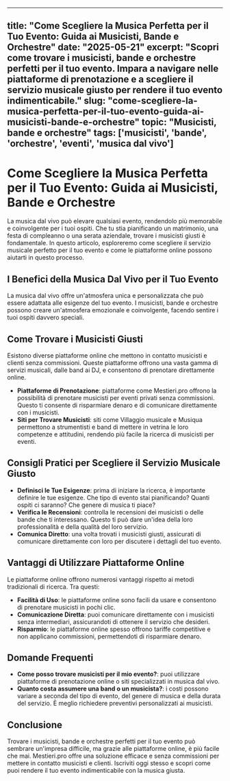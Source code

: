 
---
title: "Come Scegliere la Musica Perfetta per il Tuo Evento: Guida ai Musicisti, Bande e Orchestre"
date: "2025-05-21"
excerpt: "Scopri come trovare i musicisti, bande e orchestre perfetti per il tuo evento. Impara a navigare nelle piattaforme di prenotazione e a scegliere il servizio musicale giusto per rendere il tuo evento indimenticabile."
slug: "come-scegliere-la-musica-perfetta-per-il-tuo-evento-guida-ai-musicisti-bande-e-orchestre"
topic: "Musicisti, bande e orchestre"
tags: ['musicisti', 'bande', 'orchestre', 'eventi', 'musica dal vivo']
---

# Come Scegliere la Musica Perfetta per il Tuo Evento: Guida ai Musicisti, Bande e Orchestre

La musica dal vivo può elevare qualsiasi evento, rendendolo più memorabile e coinvolgente per i tuoi ospiti. Che tu stia pianificando un matrimonio, una festa di compleanno o una serata aziendale, trovare i musicisti giusti è fondamentale. In questo articolo, esploreremo come scegliere il servizio musicale perfetto per il tuo evento e come le piattaforme online possono aiutarti in questo processo.

## I Benefici della Musica Dal Vivo per il Tuo Evento

La musica dal vivo offre un'atmosfera unica e personalizzata che può essere adattata alle esigenze del tuo evento. I musicisti, bande e orchestre possono creare un'atmosfera emozionale e coinvolgente, facendo sentire i tuoi ospiti davvero speciali.

## Come Trovare i Musicisti Giusti

Esistono diverse piattaforme online che mettono in contatto musicisti e clienti senza commissioni. Queste piattaforme offrono una vasta gamma di servizi musicali, dalle band ai DJ, e consentono di prenotare direttamente online.

* **Piattaforme di Prenotazione**: piattaforme come Mestieri.pro offrono la possibilità di prenotare musicisti per eventi privati senza commissioni. Questo ti consente di risparmiare denaro e di comunicare direttamente con i musicisti.
* **Siti per Trovare Musicisti**: siti come Villaggio musicale e Musiqua permettono a strumentisti e band di mettere in vetrina le loro competenze e attitudini, rendendo più facile la ricerca di musicisti per eventi.

## Consigli Pratici per Scegliere il Servizio Musicale Giusto

* **Definisci le Tue Esigenze**: prima di iniziare la ricerca, è importante definire le tue esigenze. Che tipo di evento stai pianificando? Quanti ospiti ci saranno? Che genere di musica ti piace?
* **Verifica le Recensioni**: controlla le recensioni dei musicisti o delle bande che ti interessano. Questo ti può dare un'idea della loro professionalità e della qualità del loro servizio.
* **Comunica Diretto**: una volta trovati i musicisti giusti, assicurati di comunicare direttamente con loro per discutere i dettagli del tuo evento.

## Vantaggi di Utilizzare Piattaforme Online

Le piattaforme online offrono numerosi vantaggi rispetto ai metodi tradizionali di ricerca. Tra questi:

* **Facilità di Uso**: le piattaforme online sono facili da usare e consentono di prenotare musicisti in pochi clic.
* **Comunicazione Diretta**: puoi comunicare direttamente con i musicisti senza intermediari, assicurandoti di ottenere il servizio che desideri.
* **Risparmio**: le piattaforme online spesso offrono tariffe competitive e non applicano commissioni, permettendoti di risparmiare denaro.

## Domande Frequenti

* **Come posso trovare musicisti per il mio evento?**: puoi utilizzare piattaforme di prenotazione online o siti specializzati in musica dal vivo.
* **Quanto costa assumere una band o un musicista?**: i costi possono variare a seconda del tipo di evento, del genere di musica e della durata del servizio. È meglio richiedere preventivi personalizzati ai musicisti.

## Conclusione

Trovare i musicisti, bande e orchestre perfetti per il tuo evento può sembrare un'impresa difficile, ma grazie alle piattaforme online, è più facile che mai. Mestieri.pro offre una soluzione efficace e senza commissioni per mettere in contatto musicisti e clienti. Iscriviti oggi stesso e scopri come puoi rendere il tuo evento indimenticabile con la musica giusta.
